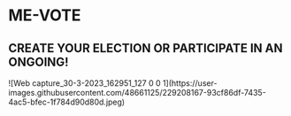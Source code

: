 # ME-VOTE
## CREATE YOUR ELECTION OR PARTICIPATE IN AN ONGOING!


<picture>
![Web capture_30-3-2023_162951_127 0 0 1](https://user-images.githubusercontent.com/48661125/229208167-93cf86df-7435-4ac5-bfec-1f784d90d80d.jpeg)

</picture>

